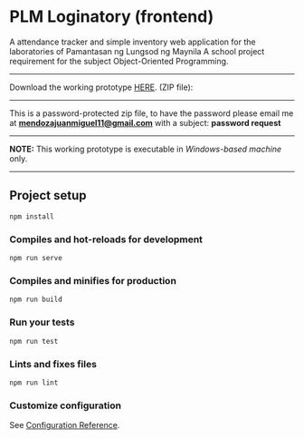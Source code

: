 # PLM Loginatory (frontend)
A attendance tracker and simple inventory web application for the laboratories of Pamantasan ng Lungsod ng Maynila
A school project requirement for the subject Object-Oriented Programming. 

<hr/>

Download the working prototype <a href="shorturl.at/mtHL9">HERE</a>. (ZIP file): 

<hr/>

This is a password-protected zip file, to have the password please email me at
<b>mendozajuanmiguel11@gmail.com</b>
with a subject: <b>password request</b>

<hr/>
<b>NOTE:</b> This working prototype is executable in <em>Windows-based machine</em> only. 

<hr/>

## Project setup
```
npm install
```

### Compiles and hot-reloads for development
```
npm run serve
```

### Compiles and minifies for production
```
npm run build
```

### Run your tests
```
npm run test
```

### Lints and fixes files
```
npm run lint
```

### Customize configuration
See [Configuration Reference](https://cli.vuejs.org/config/).

